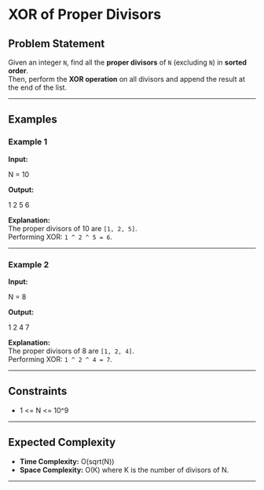 # XOR of Proper Divisors

## Problem Statement
Given an integer `N`, find all the **proper divisors** of `N` (excluding `N`) in **sorted order**.  
Then, perform the **XOR operation** on all divisors and append the result at the end of the list.

---

## Examples

### Example 1
**Input:**

N = 10

**Output:**

1 2 5
6

**Explanation:**  
The proper divisors of 10 are `[1, 2, 5]`.  
Performing XOR: `1 ^ 2 ^ 5 = 6`.

---

### Example 2
**Input:**

N = 8

**Output:**

1 2 4
7

**Explanation:**  
The proper divisors of 8 are `[1, 2, 4]`.  
Performing XOR: `1 ^ 2 ^ 4 = 7`.

---

## Constraints
- 1 <= N <= 10^9

---

## Expected Complexity
- **Time Complexity:** O(sqrt(N))
- **Space Complexity:** O(K) where K is the number of divisors of N.

---
